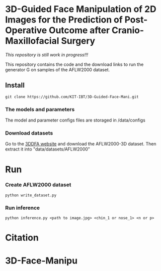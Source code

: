 # 3D-Guided Face Manipulation of 2D Images for the Prediction of Post-Operative Outcome after Cranio-Maxillofacial Surgery

*This repository is still work in progress!!!*

This repository contains the code and the download links to run the generator G on samples of the AFLW2000 dataset.

## Install
```
git clone https://github.com/KIT-IBT/3D-Guided-Face-Mani.git
```

### The models and parameters
The model and parameter configs files are storaged in /data/configs


### Download datasets
Go to the [3DDFA website](http://www.cbsr.ia.ac.cn/users/xiangyuzhu/projects/3DDFA/main.htm) and download the AFLW2000-3D dataset. Then extract it into "data/datasets/AFLW2000"

# Run

### Create AFLW2000 dataset
```
python write_dataset.py
```

### Run inference
```
python inference.py <path to image.jpg> <chin_1 or nose_1> <n or p>
```

# Citation

<!---
submodules: 
- face3d
- 3DDFA-Pytorch

paste into configs:
- FaceProfilingRelease_v1.1/ModelGeneration/Model_Shape.mat
- FaceProfilingRelease_v1.1/Model_Expression.mat
- PyTorch_3DDFA/visualize/tri.mat
- shape_mods
-->
# 3D-Face-Manipu
